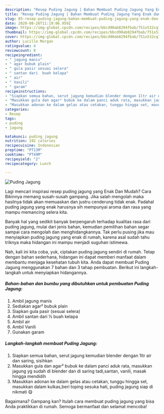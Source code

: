 ```yaml
---
description: "Resep Puding Jagung | Bahan Membuat Puding Jagung Yang Enak dan Simpel"
title: "Resep Puding Jagung | Bahan Membuat Puding Jagung Yang Enak dan Simpel"
slug: 85-resep-puding-jagung-bahan-membuat-puding-jagung-yang-enak-dan-simpel
date: 2020-08-26T11:19:06.959Z
image: https://img-global.cpcdn.com/recipes/bbcd90ab8294fbab/751x532cq70/puding-jagung-foto-resep-utama.jpg
thumbnail: https://img-global.cpcdn.com/recipes/bbcd90ab8294fbab/751x532cq70/puding-jagung-foto-resep-utama.jpg
cover: https://img-global.cpcdn.com/recipes/bbcd90ab8294fbab/751x532cq70/puding-jagung-foto-resep-utama.jpg
author: Lucille Morgan
ratingvalue: 4
reviewcount: 8
recipeingredient:
- " jagung manis"
- " agar bubuk plain"
- " gula pasir sesuai selera"
- " santan dari  buah kelapa"
- " air"
- " Vanili"
- " garam"
recipeinstructions:
- "Siapkan semua bahan, serut jagung kemudian blender dengan 1ltr air dan saring, sisihkan"
- "Masukkan gula dan agar² bubuk ke dalam panci aduk rata, masukkan jagung yg sudah di blender dan di saring tadi,santan, vanili, masak hingga mendidih"
- "Masukkan adonan ke dalam gelas atau cetakan, tunggu hingga set, masukkan dalam kulkas,beri toping sesuka hati, puding jagung siap di nikmati 😋"
categories:
- Resep
tags:
- puding
- jagung

katakunci: puding jagung 
nutrition: 192 calories
recipecuisine: Indonesian
preptime: "PT13M"
cooktime: "PT49M"
recipeyield: "2"
recipecategory: Lunch

---
```



![Puding Jagung](https://img-global.cpcdn.com/recipes/bbcd90ab8294fbab/751x532cq70/puding-jagung-foto-resep-utama.jpg)

Lagi mencari inspirasi resep puding jagung yang Enak Dan Mudah? Cara Bikinnya memang susah-susah gampang. Jika salah mengolah maka hasilnya tidak akan memuaskan dan justru cenderung tidak enak. Padahal puding jagung yang enak harusnya sih mempunyai aroma dan rasa yang mampu memancing selera kita.



Banyak hal yang sedikit banyak berpengaruh terhadap kualitas rasa dari puding jagung, mulai dari jenis bahan, kemudian pemilihan bahan segar sampai cara mengolah dan menghidangkannya. Tak perlu pusing jika mau menyiapkan puding jagung yang enak di rumah, karena asal sudah tahu triknya maka hidangan ini mampu menjadi suguhan istimewa.


Nah, kali ini kita coba, yuk, ciptakan puding jagung sendiri di rumah. Tetap dengan bahan sederhana, hidangan ini dapat memberi manfaat dalam membantu menjaga kesehatan tubuh kita. Anda dapat membuat Puding Jagung menggunakan 7 bahan dan 3 tahap pembuatan. Berikut ini langkah-langkah untuk menyiapkan hidangannya.

<!--inarticleads1-->

##### Bahan-bahan dan bumbu yang dibutuhkan untuk pembuatan Puding Jagung:

1. Ambil  jagung manis
1. Sediakan  agar² bubuk plain
1. Siapkan  gula pasir (sesuai selera)
1. Ambil  santan dari ½ buah kelapa
1. Ambil  air
1. Ambil  Vanili
1. Gunakan  garam




<!--inarticleads2-->

##### Langkah-langkah membuat Puding Jagung:

1. Siapkan semua bahan, serut jagung kemudian blender dengan 1ltr air dan saring, sisihkan
1. Masukkan gula dan agar² bubuk ke dalam panci aduk rata, masukkan jagung yg sudah di blender dan di saring tadi,santan, vanili, masak hingga mendidih
1. Masukkan adonan ke dalam gelas atau cetakan, tunggu hingga set, masukkan dalam kulkas,beri toping sesuka hati, puding jagung siap di nikmati 😋




Bagaimana? Gampang kan? Itulah cara membuat puding jagung yang bisa Anda praktikkan di rumah. Semoga bermanfaat dan selamat mencoba!
